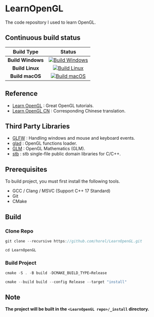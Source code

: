 # LearnOpenGL
The code repository I used to learn OpenGL.

## Continuous build status

|    Build Type     |                                                                                      Status                                                                                      |
| :---------------: | :------------------------------------------------------------------------------------------------------------------------------------------------------------------------------: |
| **Build Windows** | [![Build Windows](https://github.com/horel/LearnOpenGL/actions/workflows/build_windows.yml/badge.svg)](https://github.com/horel/LearnOpenGL/actions/workflows/build_windows.yml) |
|  **Build Linux**  |    [![Build Linux](https://github.com/horel/LearnOpenGL/actions/workflows/build_linux.yml/badge.svg)](https://github.com/horel/LearnOpenGL/actions/workflows/build_linux.yml)    |
|  **Build macOS**  |    [![Build macOS](https://github.com/horel/LearnOpenGL/actions/workflows/build_macos.yml/badge.svg)](https://github.com/horel/LearnOpenGL/actions/workflows/build_macos.yml)    |

## Reference
- [Learn OpenGL](https://learnopengl.com/) : Great OpenGL tutorials.
- [Learn OpenGL CN](https://learnopengl-cn.github.io/) : Corresponding Chinese translation.

## Third Party Libraries
- [GLFW](https://www.glfw.org) : Handling windows and mouse and keyboard events.
- [glad](https://glad.dav1d.de) : OpenGL functions loader.
- [GLM](https://github.com/g-truc/glm) : OpenGL Mathematics (GLM).
- [stb](https://github.com/nothings/stb.git) : stb single-file public domain libraries for C/C++.

## Prerequisites
To build project, you must first install the following tools.
- GCC / Clang / MSVC (Support C++ 17 Standard)
- Git
- CMake

## Build
### Clone Repo
```cpp
git clone --recursive https://github.com/horel/LearnOpenGL.git

cd LearnOpenGL
```
### Build Project
```cpp
cmake -S . -B build -DCMAKE_BUILD_TYPE=Release

cmake --build build --config Release --target "install"
```

##  Note

__The project will be built in the ```<LearnOpenGL repo>/_install``` directory.__
